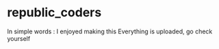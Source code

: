 # republic_coders
 In simple words : I enjoyed making this
 Everything is uploaded, go check yourself
